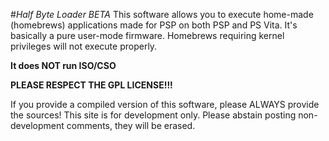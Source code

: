 #_Half Byte Loader BETA_
This software allows you to execute home-made (homebrews) applications made for PSP on both PSP and PS Vita. It's basically a pure user-mode firmware. Homebrews requiring kernel privileges will not execute properly.

__It does NOT run ISO/CSO__

__PLEASE RESPECT THE GPL LICENSE!!!__

If you provide a compiled version of this software, please ALWAYS provide the sources!
This site is for development only. Please abstain posting non-development comments, they will be erased.
